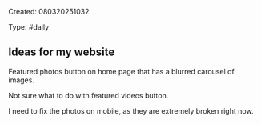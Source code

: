 Created: 080320251032

Type: #daily

## Ideas for my website

Featured photos button on home page that has a blurred carousel of images.

Not sure what to do with featured videos button.

I need to fix the photos on mobile, as they are extremely broken right now.
